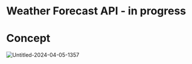 # Weather Forecast API - in progress



# Concept

![Untitled-2024-04-05-1357](https://github.com/SognoLucido/Weather-ForecastAPI_200/assets/123832236/2a44acd2-38a9-4dfe-b5c6-a462bcda1d64)


